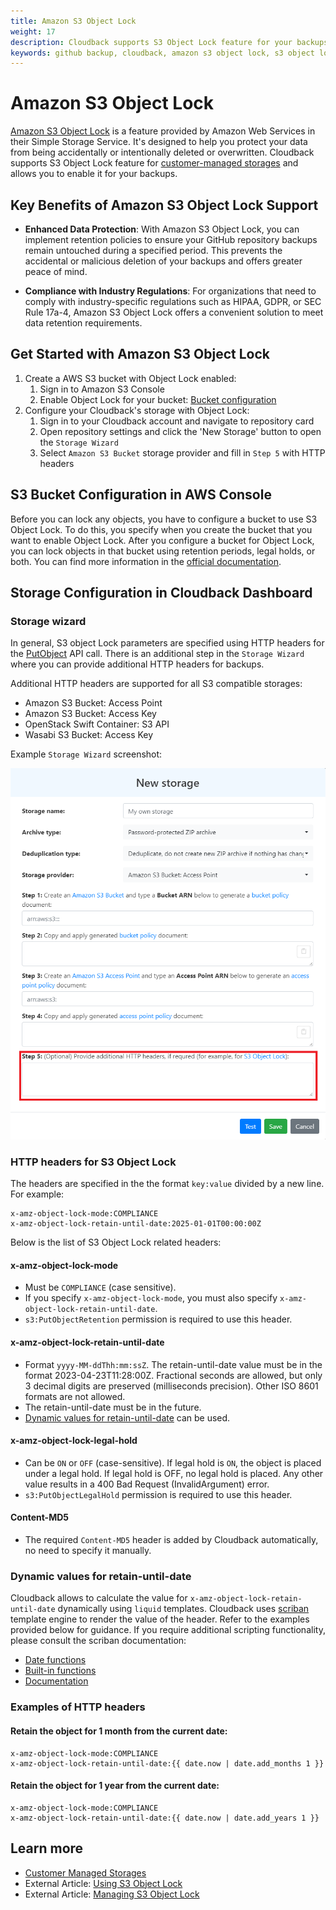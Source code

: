 ```yaml
---
title: Amazon S3 Object Lock
weight: 17
description: Cloudback supports S3 Object Lock feature for your backups.
keywords: github backup, cloudback, amazon s3 object lock, s3 object lock, object lock, amazon s3, s3, aws s3, s3 bucket, s3 storage, s3 object lock feature
---
```


# Amazon S3 Object Lock

[Amazon S3 Object Lock](https://aws.amazon.com/s3/features/object-lock/) is a feature provided by Amazon Web Services in their Simple Storage Service. It's designed to help you protect your data from being accidentally or intentionally deleted or overwritten. Cloudback supports S3 Object Lock feature for [customer-managed storages](/features/customer-storages/) and allows you to enable it for your backups.

## Key Benefits of Amazon S3 Object Lock Support
- **Enhanced Data Protection**: With Amazon S3 Object Lock, you can implement retention policies to ensure your GitHub repository backups remain untouched during a specified period. This prevents the accidental or malicious deletion of your backups and offers greater peace of mind.

- **Compliance with Industry Regulations**: For organizations that need to comply with industry-specific regulations such as HIPAA, GDPR, or SEC Rule 17a-4, Amazon S3 Object Lock offers a convenient solution to meet data retention requirements.

## Get Started with Amazon S3 Object Lock

1. Create a AWS S3 bucket with Object Lock enabled:
   1. Sign in to Amazon S3 Console
   2. Enable Object Lock for your bucket: [Bucket configuration](https://docs.aws.amazon.com/AmazonS3/latest/userguide/object-lock-overview.html#object-lock-bucket-config)
2. Configure your Cloudback's storage with Object Lock:
   1. Sign in to your Cloudback account and navigate to repository card
   2. Open repository settings and click the 'New Storage' button to open the `Storage Wizard`
   3. Select `Amazon S3 Bucket` storage provider and fill in `Step 5` with HTTP headers

## S3 Bucket Configuration in AWS Console

Before you can lock any objects, you have to configure a bucket to use S3 Object Lock. To do this, you specify when you create the bucket that you want to enable Object Lock. After you configure a bucket for Object Lock, you can lock objects in that bucket using retention periods, legal holds, or both. You can find more information in the [official documentation](https://docs.aws.amazon.com/AmazonS3/latest/userguide/object-lock-overview.html#object-lock-bucket-config).

## Storage Configuration in Cloudback Dashboard

### Storage wizard

In general, S3 object Lock parameters are specified using HTTP headers for the [PutObject](https://docs.aws.amazon.com/AmazonS3/latest/API/API_PutObject.html) API call. There is an additional step in the `Storage Wizard` where you can provide additional HTTP headers for backups.

Additional HTTP headers are supported for all S3 compatible storages:

- Amazon S3 Bucket: Access Point
- Amazon S3 Bucket: Access Key
- OpenStack Swift Container: S3 API
- Wasabi S3 Bucket: Access Key

Example `Storage Wizard` screenshot:

![Headers](/static/features/s3-custom-headers.png)

### HTTP headers for S3 Object Lock

The headers are specified in the the format `key:value` divided by a new line. For example:

```
x-amz-object-lock-mode:COMPLIANCE
x-amz-object-lock-retain-until-date:2025-01-01T00:00:00Z
```

Below is the list of S3 Object Lock related headers:

#### x-amz-object-lock-mode

- Must be `COMPLIANCE` (case sensitive).
- If you specify `x-amz-object-lock-mode`, you must also specify `x-amz-object-lock-retain-until-date`.
- `s3:PutObjectRetention` permission is required to use this header.

#### x-amz-object-lock-retain-until-date

- Format `yyyy-MM-ddThh:mm:ssZ`. The retain-until-date value must be in the format 2023-04-23T11:28:00Z. Fractional seconds are allowed, but only 3 decimal digits are preserved (milliseconds precision). Other ISO 8601 formats are not allowed.
- The retain-until-date must be in the future.
- [Dynamic values for retain-until-date](#dynamic-values-for-retain-until-date) can be used.

#### x-amz-object-lock-legal-hold
- Can be `ON` or `OFF` (case-sensitive). If legal hold is `ON`, the object is placed under a legal hold. If legal hold is OFF, no legal hold is placed. Any other value results in a 400 Bad Request (InvalidArgument) error.
- `s3:PutObjectLegalHold` permission is required to use this header.

#### Content-MD5
- The required `Content-MD5` header is added by Cloudback automatically, no need to specify it manually.

### Dynamic values for retain-until-date

Cloudback allows to calculate the value for `x-amz-object-lock-retain-until-date` dynamically using `liquid` templates. Cloudback uses [scriban](https://github.com/scriban/scriban) template engine to render the value of the header. Refer to the examples provided below for guidance. If you require additional scripting functionality, please consult the scriban documentation:
- [Date functions](https://github.com/scriban/scriban/blob/master/doc/builtins.md#binary-operations)
- [Built-in functions](https://github.com/scriban/scriban/tree/master/doc)
- [Documentation](https://github.com/scriban/scriban/tree/master/doc)

### Examples of HTTP headers

#### Retain the object for 1 month from the current date:
```
x-amz-object-lock-mode:COMPLIANCE
x-amz-object-lock-retain-until-date:{{ date.now | date.add_months 1 }}
```
#### Retain the object for 1 year from the current date:
```
x-amz-object-lock-mode:COMPLIANCE
x-amz-object-lock-retain-until-date:{{ date.now | date.add_years 1 }}
```

## Learn more
- [Customer Managed Storages](/features/customer-storages/)
- External Article: [Using S3 Object Lock](https://docs.aws.amazon.com/AmazonS3/latest/userguide/object-lock.html)
- External Article: [Managing S3 Object Lock](https://docs.aws.amazon.com/AmazonS3/latest/userguide/object-lock-managing.html)
